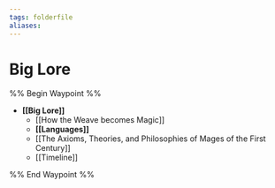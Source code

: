 ```yaml
---
tags: folderfile
aliases:
---
```


# Big Lore
%% Begin Waypoint %%
- **[[Big Lore]]**
	- [[How the Weave becomes Magic]]
	- **[[Languages]]**
	- [[The Axioms, Theories, and Philosophies of Mages of the First Century]]
	- [[Timeline]]

%% End Waypoint %%
